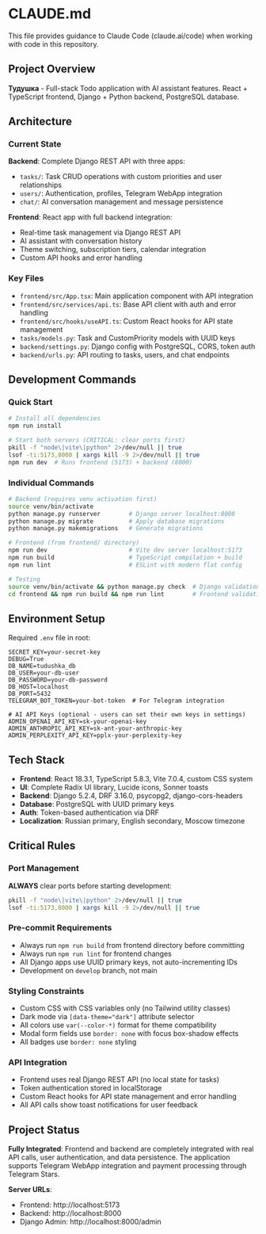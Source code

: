 # CLAUDE.md

This file provides guidance to Claude Code (claude.ai/code) when working with code in this repository.

## Project Overview

**Тудушка** - Full-stack Todo application with AI assistant features. React + TypeScript frontend, Django + Python backend, PostgreSQL database.

## Architecture

### Current State
**Backend**: Complete Django REST API with three apps:
- `tasks/`: Task CRUD operations with custom priorities and user relationships
- `users/`: Authentication, profiles, Telegram WebApp integration  
- `chat/`: AI conversation management and message persistence

**Frontend**: React app with full backend integration:
- Real-time task management via Django REST API
- AI assistant with conversation history
- Theme switching, subscription tiers, calendar integration
- Custom API hooks and error handling

### Key Files
- `frontend/src/App.tsx`: Main application component with API integration
- `frontend/src/services/api.ts`: Base API client with auth and error handling
- `frontend/src/hooks/useAPI.ts`: Custom React hooks for API state management
- `tasks/models.py`: Task and CustomPriority models with UUID keys
- `backend/settings.py`: Django config with PostgreSQL, CORS, token auth
- `backend/urls.py`: API routing to tasks, users, and chat endpoints

## Development Commands

### Quick Start
```bash
# Install all dependencies
npm run install

# Start both servers (CRITICAL: clear ports first)
pkill -f "node\|vite\|python" 2>/dev/null || true
lsof -ti:5173,8000 | xargs kill -9 2>/dev/null || true
npm run dev  # Runs frontend (5173) + backend (8000)
```

### Individual Commands
```bash
# Backend (requires venv activation first)
source venv/bin/activate
python manage.py runserver        # Django server localhost:8000
python manage.py migrate          # Apply database migrations
python manage.py makemigrations   # Generate migrations

# Frontend (from frontend/ directory)
npm run dev                       # Vite dev server localhost:5173  
npm run build                     # TypeScript compilation + build
npm run lint                      # ESLint with modern flat config

# Testing
source venv/bin/activate && python manage.py check  # Django validation
cd frontend && npm run build && npm run lint        # Frontend validation
```

## Environment Setup

Required `.env` file in root:
```
SECRET_KEY=your-secret-key
DEBUG=True
DB_NAME=tudushka_db
DB_USER=your-db-user
DB_PASSWORD=your-db-password
DB_HOST=localhost
DB_PORT=5432
TELEGRAM_BOT_TOKEN=your-bot-token  # For Telegram integration

# AI API Keys (optional - users can set their own keys in settings)
ADMIN_OPENAI_API_KEY=sk-your-openai-key
ADMIN_ANTHROPIC_API_KEY=sk-ant-your-anthropic-key
ADMIN_PERPLEXITY_API_KEY=pplx-your-perplexity-key
```

## Tech Stack

- **Frontend**: React 18.3.1, TypeScript 5.8.3, Vite 7.0.4, custom CSS system
- **UI**: Complete Radix UI library, Lucide icons, Sonner toasts
- **Backend**: Django 5.2.4, DRF 3.16.0, psycopg2, django-cors-headers
- **Database**: PostgreSQL with UUID primary keys
- **Auth**: Token-based authentication via DRF
- **Localization**: Russian primary, English secondary, Moscow timezone

## Critical Rules

### Port Management
**ALWAYS** clear ports before starting development:
```bash
pkill -f "node\|vite\|python" 2>/dev/null || true
lsof -ti:5173,8000 | xargs kill -9 2>/dev/null || true
```

### Pre-commit Requirements
- Always run `npm run build` from frontend directory before committing
- Always run `npm run lint` for frontend changes  
- All Django apps use UUID primary keys, not auto-incrementing IDs
- Development on `develop` branch, not main

### Styling Constraints
- Custom CSS with CSS variables only (no Tailwind utility classes)
- Dark mode via `[data-theme="dark"]` attribute selector
- All colors use `var(--color-*)` format for theme compatibility
- Modal form fields use `border: none` with focus box-shadow effects
- All badges use `border: none` styling

### API Integration
- Frontend uses real Django REST API (no local state for tasks)
- Token authentication stored in localStorage
- Custom React hooks for API state management and error handling
- All API calls show toast notifications for user feedback

## Project Status

**Fully Integrated**: Frontend and backend are completely integrated with real API calls, user authentication, and data persistence. The application supports Telegram WebApp integration and payment processing through Telegram Stars.

**Server URLs**:
- Frontend: http://localhost:5173
- Backend: http://localhost:8000  
- Django Admin: http://localhost:8000/admin